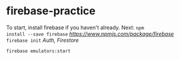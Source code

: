 # firebase-practice

To start, install firebase if you haven't already.
Next:
<code>npm install --save firebase</code>
<i>https://www.npmjs.com/package/firebase</i>
<code>firebase init</code>
<i>Auth, Firestore</i>

<code>firebase emulators:start</code>

